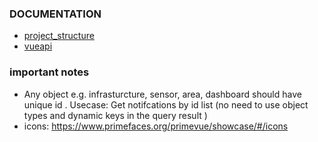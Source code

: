 
### DOCUMENTATION
* [project_structure](./project_structure.md)
* [vueapi](./vueapi.md)

### important notes
* Any object e.g. infrasturcture, sensor, area, dashboard should have unique id . Usecase: Get notifcations by id list (no need to use object types and dynamic keys in the query result )
* icons: https://www.primefaces.org/primevue/showcase/#/icons